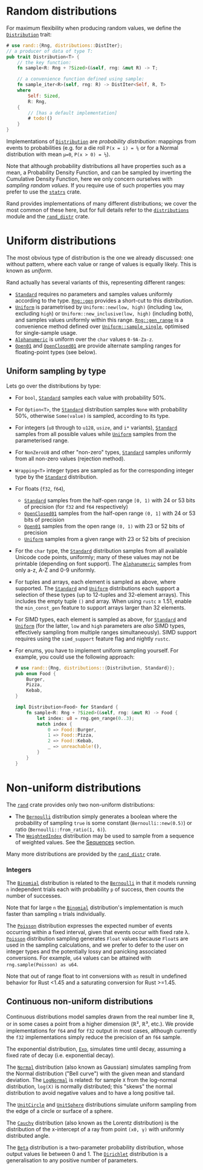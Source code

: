 # Random distributions

For maximum flexibility when producing random values, we define the
[`Distribution`] trait:

```rust
# use rand::{Rng, distributions::DistIter};
// a producer of data of type T:
pub trait Distribution<T> {
    // the key function:
    fn sample<R: Rng + ?Sized>(&self, rng: &mut R) -> T;

    // a convenience function defined using sample:
    fn sample_iter<R>(self, rng: R) -> DistIter<Self, R, T>
    where
        Self: Sized,
        R: Rng,
    {
        // [has a default implementation]
        # todo!()
    }
}
```

Implementations of [`Distribution`] are *probability distribution*: mappings
from events to probabilities (e.g. for a die roll `P(x = i) = ⅙` or for a Normal
distribution with mean `μ=0`, `P(x > 0) = ½`).

Note that although probability distributions all have properties such as a mean,
a Probability Density Function, and can be sampled by inverting the Cumulative
Density Function, here we only concern ourselves with *sampling random values*.
If you require use of such properties you may prefer to use the [`statrs`] crate.

Rand provides implementations of many different distributions; we cover the most
common of these here, but for full details refer to the [`distributions`] module
and the [`rand_distr`] crate.

# Uniform distributions

The most obvious type of distribution is the one we already discussed: one
without pattern, where each value or range of values is equally likely. This is
known as *uniform*.

Rand actually has several variants of this, representing different ranges:

-   [`Standard`] requires no parameters and samples values uniformly according
    to the type. [`Rng::gen`] provides a short-cut to this distribution.
-   [`Uniform`] is parametrised by `Uniform::new(low, high)` (including `low`,
    excluding `high`) or `Uniform::new_inclusive(low, high)` (including both),
    and samples values uniformly within this range.
    [`Rng::gen_range`] is a convenience method defined over
    [`Uniform::sample_single`], optimised for single-sample usage.
-   [`Alphanumeric`] is uniform over the `char` values `0-9A-Za-z`.
-   [`Open01`] and [`OpenClosed01`] are provide alternate sampling ranges for
    floating-point types (see below).

## Uniform sampling by type

Lets go over the distributions by type:

-   For `bool`, [`Standard`] samples each value with probability 50%.
-   For `Option<T>`, the [`Standard`] distribution samples `None` with
    probability 50%, otherwise `Some(value)` is sampled, according to its type.
-   For integers (`u8` through to `u128`, `usize`, and `i*` variants),
    [`Standard`] samples from all possible values while
    [`Uniform`] samples from the parameterised range.
-   For `NonZeroU8` and other "non-zero" types, [`Standard`] samples uniformly
    from all non-zero values (rejection method).
-   `Wrapping<T>` integer types are sampled as for the corresponding integer
    type by the [`Standard`] distribution.
-   For floats (`f32`, `f64`),

    -   [`Standard`] samples from the half-open range `[0, 1)` with 24 or 53
        bits of precision (for `f32` and `f64` respectively)
    -   [`OpenClosed01`] samples from the half-open range `(0, 1]` with 24 or
        53 bits of precision
    -   [`Open01`] samples from the open range `(0, 1)` with 23 or 52 bits of
        precision
    -   [`Uniform`] samples from a given range with 23 or 52 bits of precision
-   For the `char` type, the [`Standard`] distribution samples from all
    available Unicode code points, uniformly; many of these values may not be
    printable (depending on font support). The [`Alphanumeric`] samples from
    only a-z, A-Z and 0-9 uniformly.
-   For tuples and arrays, each element is sampled as above, where supported.
    The [`Standard`] and [`Uniform`] distributions each support a selection of
    these types (up to 12-tuples and 32-element arrays).
    This includes the empty tuple `()` and array.
    When using `rustc` ≥ 1.51, enable the `min_const_gen` feature to support
    arrays larger than 32 elements.
-   For SIMD types, each element is sampled as above, for [`Standard`] and
    [`Uniform`] (for the latter, `low` and `high` parameters are *also* SIMD
    types, effectively sampling from multiple ranges simultaneously). SIMD
    support requires using the `simd_support` feature flag and nightly `rustc`.
-   For enums, you have to implement uniform sampling yourself. For example, you
    could use the following approach:
    ```rust
    # use rand::{Rng, distributions::{Distribution, Standard}};
    pub enum Food {
        Burger,
        Pizza,
        Kebab,
    }

    impl Distribution<Food> for Standard {
        fn sample<R: Rng + ?Sized>(&self, rng: &mut R) -> Food {
            let index: u8 = rng.gen_range(0..3);
            match index {
                0 => Food::Burger,
                1 => Food::Pizza,
                2 => Food::Kebab,
                _ => unreachable!(),
            }
        }
    }
    ```

# Non-uniform distributions

The [`rand`] crate provides only two non-uniform distributions:

-   The [`Bernoulli`] distribution simply generates a boolean where the
    probability of sampling `true` is some constant (`Bernoulli::new(0.5)`) or
    ratio (`Bernoulli::from_ratio(1, 6)`).
-   The [`WeightedIndex`] distribution may be used to sample from a sequence of
    weighted values. See the [Sequences] section.

Many more distributions are provided by the [`rand_distr`] crate.

### Integers

The [`Binomial`] distribution is related to the [`Bernoulli`] in that it
models running `n` independent trials each with probability `p` of success,
then counts the number of successes.

Note that for large `n` the [`Binomial`] distribution's implementation is
much faster than sampling `n` trials individually.

The [`Poisson`] distribution expresses the expected number of events
occurring within a fixed interval, given that events occur with fixed rate λ.
[`Poisson`] distribution sampling generates `Float` values because `Float`s
are used in the sampling calculations, and we prefer to defer to the user on
integer types and the potentially lossy and panicking associated conversions.
For example, `u64` values can be attained with `rng.sample(Poisson) as u64`.

Note that out of range float to int conversions with `as` result in undefined
behavior for Rust <1.45 and a saturating conversion for Rust >=1.45.

## Continuous non-uniform distributions

Continuous distributions model samples drawn from the real number line ℝ, or in
some cases a point from a higher dimension (ℝ², ℝ³, etc.). We provide
implementations for `f64` and for `f32` output in most cases, although currently
the `f32` implementations simply reduce the precision of an `f64` sample.

The exponential distribution, [`Exp`], simulates time until decay, assuming a
fixed rate of decay (i.e. exponential decay).

The [`Normal`] distribution (also known as Gaussian) simulates sampling from
the Normal distribution ("Bell curve") with the given mean and standard
deviation. The [`LogNormal`] is related: for sample `X` from the log-normal
distribution, `log(X)` is normally distributed; this "skews" the normal
distribution to avoid negative values and to have a long positive tail.

The [`UnitCircle`] and [`UnitSphere`] distributions simulate uniform
sampling from the edge of a circle or surface of a sphere.

The [`Cauchy`] distribution (also known as the Lorentz distribution) is the
distribution of the x-intercept of a ray from point `(x0, γ)` with uniformly
distributed angle.

The [`Beta`] distribution is a two-parameter probability distribution, whose
output values lie between 0 and 1. The [`Dirichlet`] distribution is a
generalisation to any positive number of parameters.

[Sequences]: guide-seq.html
[`Distribution`]: ../rand/rand/distributions/trait.Distribution.html
[`distributions`]: ../rand/rand/distributions/index.html
[`rand`]: ../rand/rand/index.html
[`rand_distr`]: ../rand/rand_distr/index.html
[`Rng::gen_range`]: ../rand/rand/trait.Rng.html#method.gen_range
[`random`]: ../rand/rand/fn.random.html
[`Rng::gen_bool`]: ../rand/rand/trait.Rng.html#method.gen_bool
[`Rng::gen_ratio`]: ../rand/rand/trait.Rng.html#method.gen_ratio
[`Rng::gen`]: ../rand/rand/trait.Rng.html#method.gen
[`Rng`]: ../rand/rand/trait.Rng.html
[`Standard`]: ../rand/rand/distributions/struct.Standard.html
[`Uniform`]: ../rand/rand/distributions/struct.Uniform.html
[`Uniform::sample_single`]: ../rand/rand/distributions/struct.Uniform.html#method.sample_single
[`Alphanumeric`]: ../rand/rand/distributions/struct.Alphanumeric.html
[`Open01`]: ../rand/rand/distributions/struct.Open01.html
[`OpenClosed01`]: ../rand/rand/distributions/struct.OpenClosed01.html
[`Bernoulli`]: ../rand/rand/distributions/struct.Bernoulli.html
[`Binomial`]: ../rand/rand_distr/struct.Binomial.html
[`Exp`]: ../rand/rand_distr/struct.Exp.html
[`Normal`]: ../rand/rand_distr/struct.Normal.html
[`LogNormal`]: ../rand/rand_distr/struct.LogNormal.html
[`UnitCircle`]: ../rand/rand_distr/struct.UnitCircle.html
[`UnitSphere`]: ../rand/rand_distr/struct.UnitSphere.html
[`Cauchy`]: ../rand/rand_distr/struct.Cauchy.html
[`Poisson`]: ../rand/rand_distr/struct.Poisson.html
[`Beta`]: ../rand/rand_distr/struct.Beta.html
[`Dirichlet`]: ../rand/rand_distr/struct.Dirichlet.html
[`statrs`]: https://github.com/statrs-dev/statrs/
[`WeightedIndex`]: ../rand/rand/distributions/struct.WeightedIndex.html
